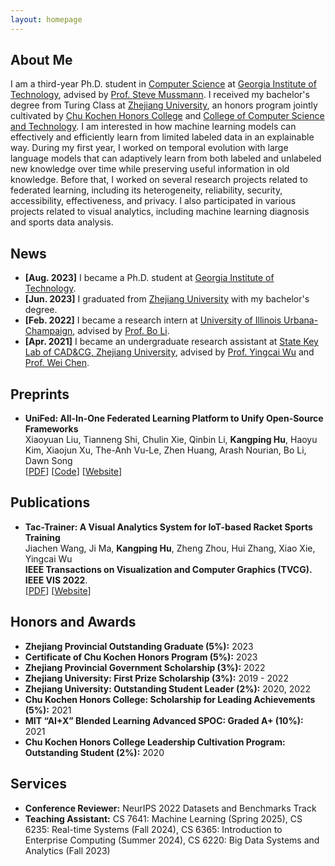 ```yaml
---
layout: homepage
---
```


## About Me

I am a third-year Ph.D. student in [Computer Science](https://scs.gatech.edu) at [Georgia Institute of Technology](https://gatech.edu), advised by [Prof. Steve Mussmann](https://steve.mussmann.us). I received my bachelor's degree from Turing Class at [Zhejiang University](https://www.zju.edu.cn/english), an honors program jointly cultivated by [Chu Kochen Honors College](http://ckc.zju.edu.cn/ckcen) and [College of Computer Science and Technology](http://www.en.cs.zju.edu.cn). I am interested in how machine learning models can effectively and efficiently learn from limited labeled data in an explainable way. During my first year, I worked on temporal evolution with large language models that can adaptively learn from both labeled and unlabeled new knowledge over time while preserving useful information in old knowledge. Before that, I worked on several research projects related to federated learning, including its heterogeneity, reliability, security, accessibility, effectiveness, and privacy. I also participated in various projects related to visual analytics, including machine learning diagnosis and sports data analysis.

## News

- **[Aug. 2023]** I became a Ph.D. student at [Georgia Institute of Technology](https://gatech.edu).
- **[Jun. 2023]** I graduated from [Zhejiang University](https://www.zju.edu.cn/english) with my bachelor's degree.
- **[Feb. 2022]** I became a research intern at [University of Illinois Urbana-Champaign](https://illinois.edu), advised by [Prof. Bo Li](https://aisecure.github.io).
- **[Apr. 2021]** I became an undergraduate research assistant at [State Key Lab of CAD&CG, Zhejiang University](http://www.cad.zju.edu.cn), advised by [Prof. Yingcai Wu](http://www.ycwu.org) and [Prof. Wei Chen](http://www.cad.zju.edu.cn/home/chenwei).

## Preprints

- **UniFed: All-In-One Federated Learning Platform to Unify Open-Source Frameworks**
  <br>
  Xiaoyuan Liu, Tianneng Shi, Chulin Xie, Qinbin Li, **Kangping Hu**, Haoyu Kim, Xiaojun Xu, The-Anh Vu-Le, Zhen Huang, Arash Nourian, Bo Li, Dawn Song
  <br>
  [[PDF](https://arxiv.org/pdf/2207.10308.pdf)] [[Code](https://github.com/AI-secure/FLBenchmark-toolkit)] [[Website](https://unifedbenchmark.github.io)]

## Publications

- **Tac-Trainer: A Visual Analytics System for IoT-based Racket Sports Training**
  <br>
  Jiachen Wang, Ji Ma, **Kangping Hu**, Zheng Zhou, Hui Zhang, Xiao Xie, Yingcai Wu
  <br>
  **IEEE Transactions on Visualization and Computer Graphics (TVCG). IEEE VIS 2022**.
  <br>
  [[PDF](https://zjuidg.org/source/projects/TacTrainer/TacTrainer.pdf)] [[Website](https://zjuidg.org/publications/TacTrainer)]

## Honors and Awards

 - **Zhejiang Provincial Outstanding Graduate (5%):** 2023
 - **Certificate of Chu Kochen Honors Program (5%):** 2023
 - **Zhejiang Provincial Government Scholarship (3%):** 2022
 - **Zhejiang University: First Prize Scholarship (3%):** 2019 - 2022
 - **Zhejiang University: Outstanding Student Leader (2%):** 2020, 2022
 - **Chu Kochen Honors College: Scholarship for Leading Achievements (5%):** 2021
 - **MIT “AI+X” Blended Learning Advanced SPOC: Graded A+ (10%):** 2021
 - **Chu Kochen Honors College Leadership Cultivation Program: Outstanding Student (2%):** 2020

## Services

- **Conference Reviewer:** NeurIPS 2022 Datasets and Benchmarks Track
- **Teaching Assistant:** CS 7641: Machine Learning (Spring 2025), CS 6235: Real-time Systems (Fall 2024), CS 6365: Introduction to Enterprise Computing (Summer 2024), CS 6220: Big Data Systems and Analytics (Fall 2023)
